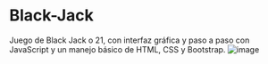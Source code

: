 # Black-Jack
Juego de Black Jack o 21, con interfaz gráfica y paso a paso con JavaScript
y un manejo básico de HTML, CSS y Bootstrap.
![image](https://github.com/user-attachments/assets/5a6cab8d-c882-4e71-b33d-49e74dabe2d7)
